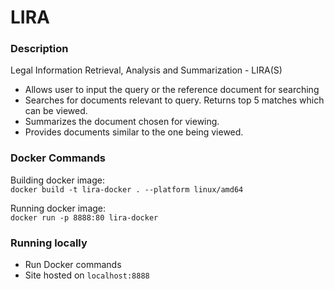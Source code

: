 # LIRA

### Description
Legal Information Retrieval, Analysis and Summarization - LIRA(S)
- Allows user to input the query or the reference document for searching
- Searches for documents relevant to query. Returns top 5 matches which can be viewed.
- Summarizes the document chosen for viewing.
- Provides documents similar to the one being viewed. 

### Docker Commands
Building docker image:<br>
```docker build -t lira-docker . --platform linux/amd64```

Running docker image:<br>
```docker run -p 8888:80 lira-docker```

### Running locally
- Run Docker commands
- Site hosted on ```localhost:8888```
